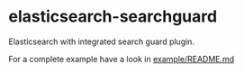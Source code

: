 # elasticsearch-searchguard
Elasticsearch with integrated search guard plugin.

For a complete example have a look in [example/README.md](example/README.md)


